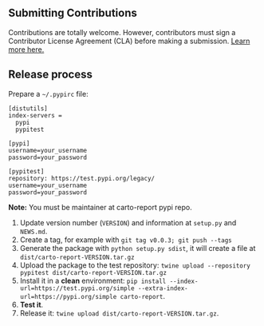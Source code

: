## Submitting Contributions

Contributions are totally welcome. However, contributors must sign a Contributor License Agreement (CLA) before making a submission. [Learn more here.](https://carto.com/contributing)

## Release process

 Prepare a `~/.pypirc` file:

```
[distutils]
index-servers =
  pypi
  pypitest

[pypi]
username=your_username
password=your_password

[pypitest]
repository: https://test.pypi.org/legacy/
username=your_username
password=your_password
```

**Note:** You must be maintainer at carto-report pypi repo.



1. Update version number (`VERSION`) and information at `setup.py` and `NEWS.md`.
2. Create a tag, for example with `git tag v0.0.3; git push --tags`
3. Generate the package with `python setup.py sdist`, it will create a file at `dist/carto-report-VERSION.tar.gz`
5. Upload the package to the test repository: `twine upload --repository pypitest dist/carto-report-VERSION.tar.gz`
6. Install it in a **clean** environment: `pip install --index-url=https://test.pypi.org/simple --extra-index-url=https://pypi.org/simple carto-report`.
7. **Test it**.
8. Release it: `twine upload dist/carto-report-VERSION.tar.gz`.
